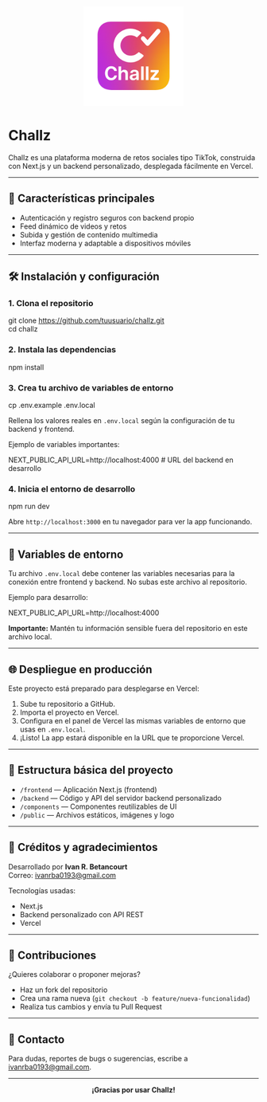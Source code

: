 <p align="center">
  <img src="./frontend/favicon.ico.jpg" alt="Challz Logo" width="200"/>
</p>

# Challz

Challz es una plataforma moderna de retos sociales tipo TikTok, construida con Next.js y un backend personalizado, desplegada fácilmente en Vercel.

---

## 🚀 Características principales

- Autenticación y registro seguros con backend propio
- Feed dinámico de videos y retos
- Subida y gestión de contenido multimedia
- Interfaz moderna y adaptable a dispositivos móviles

---

## 🛠 Instalación y configuración

### 1. Clona el repositorio

git clone https://github.com/tuusuario/challz.git  
cd challz

### 2. Instala las dependencias

npm install

### 3. Crea tu archivo de variables de entorno

cp .env.example .env.local

Rellena los valores reales en `.env.local` según la configuración de tu backend y frontend.

Ejemplo de variables importantes:

NEXT_PUBLIC_API_URL=http://localhost:4000 # URL del backend en desarrollo

### 4. Inicia el entorno de desarrollo

npm run dev

Abre `http://localhost:3000` en tu navegador para ver la app funcionando.

---

## 🔑 Variables de entorno

Tu archivo `.env.local` debe contener las variables necesarias para la conexión entre frontend y backend. No subas este archivo al repositorio.

Ejemplo para desarrollo:

NEXT_PUBLIC_API_URL=http://localhost:4000

**Importante:** Mantén tu información sensible fuera del repositorio en este archivo local.

---

## 🌐 Despliegue en producción

Este proyecto está preparado para desplegarse en Vercel:

1. Sube tu repositorio a GitHub.  
2. Importa el proyecto en Vercel.  
3. Configura en el panel de Vercel las mismas variables de entorno que usas en `.env.local`.  
4. ¡Listo! La app estará disponible en la URL que te proporcione Vercel.

---

## 📂 Estructura básica del proyecto

- `/frontend` — Aplicación Next.js (frontend)  
- `/backend` — Código y API del servidor backend personalizado  
- `/components` — Componentes reutilizables de UI  
- `/public` — Archivos estáticos, imágenes y logo  

---

## 👥 Créditos y agradecimientos

Desarrollado por **Ivan R. Betancourt**  
Correo: ivanrba0193@gmail.com

Tecnologías usadas:  
- Next.js  
- Backend personalizado con API REST  
- Vercel

---

## 📝 Contribuciones

¿Quieres colaborar o proponer mejoras?  
- Haz un fork del repositorio  
- Crea una rama nueva (`git checkout -b feature/nueva-funcionalidad`)  
- Realiza tus cambios y envía tu Pull Request

---

## 📢 Contacto

Para dudas, reportes de bugs o sugerencias, escribe a ivanrba0193@gmail.com.

---

<div align="center">
  <strong>¡Gracias por usar Challz!</strong>
</div>
